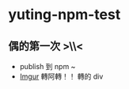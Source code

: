 # yuting-npm-test

## 偶的第一次 >\\\\<

- publish 到 npm ~
- [Imgur](https://i.imgur.com/sFmQEM9.jpg) 轉阿轉！！ 轉的 div
